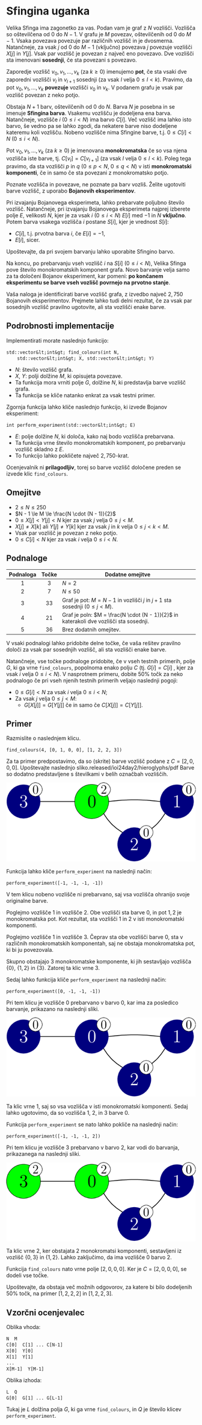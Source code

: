 # Sfingina uganka

Velika Sfinga ima zagonetko za vas.
Podan vam je graf z $N$ vozlišči.
Vozlišča so oštevilčena od $0$ do $N - 1$.
V grafu je $M$ povezav, oštevilčenih od $0$ do $M-1$.
Vsaka povezava povezuje par različnih vozlišč in je dvosmerna.
Natančneje, za vsak $j$ od $0$ do $M - 1$ (vključno)
 povezava $j$ povezuje vozlišči $X[j]$ in $Y[j]$.
Vsak par vozlišč je povezan z največ eno povezavo.
Dve vozlišči sta imenovani **sosednji**,
če sta povezani s povezavo.

Zaporedje vozlišč $v_0, v_1, \ldots, v_k$ (za $k \ge 0$)
 imenujemo **pot**,
če sta vsaki dve zaporedni vozlišči $v_l$ in $v_{l+1}$ sosednji
 (za vsak $l$ velja $0 \le l \lt k$).
Pravimo, da pot $v_0, v_1, \ldots, v_k$ **povezuje** vozlišči $v_0$ in $v_k$.
V podanem grafu je vsak par vozlišč povezan z neko potjo.

Obstaja $N+1$ barv, oštevilčenih od $0$ do $N$.
Barva $N$ je posebna in se imenuje **Sfingina barva**.
Vsakemu vozlišču je dodeljena ena barva.
Natančneje, vozlišče $i$ ($0 \le i \lt N$) ima barvo $C[i]$.
Več vozlišč ima lahko isto barvo,
še vedno pa se lahko zgodi, da nekatere barve niso dodeljene kateremu koli vozlišču.
Nobeno vozlišče nima Sfingine barve,
t.j. $0 \le C[i] \lt N$ ($0 \le i \lt N$).

Pot $v_0, v_1, \ldots, v_k$ (za $k \ge 0$)
je imenovana **monokromatska**
če
so vsa njena vozlišča iste barve,
tj. $C[v_l] = C[v_{l+1}]$ (za vsak $l$ velja $0 \le l \lt k$).
Poleg tega pravimo, da sta vozlišči $p$ in $q$ ($0 \le p \lt N$, $0 \le q \lt N$)
 v isti **monokromatski komponenti**,
 če in samo če sta povezani z monokromatsko potjo.

Poznate vozlišča in povezave,
ne poznate pa barv vozliš.
Želite ugotoviti barve vozlišč,
 z uporabo **Bojanovih eksperimentov**.

Pri izvajanju Bojanovega eksperimeta,
 lahko prebarvate poljubno število vozlišč.
Natančneje, pri izvajanju Bojanovega eksperimeta
 najprej izberete polje $E$, velikosti $N$,
 kjer je za vsak $i$ ($0 \le i \lt N$)
 $E[i]$ med $-1$ in $N$ **vključno**.
Potem barva vsakega vozlišča $i$ postane $S[i]$, kjer je vrednost $S[i]$:
* $C[i]$, t.j. prvotna barva $i$, če $E[i] = -1$,
* $E[i]$, sicer.

Upoštevajte, da pri svojem barvanju lahko uporabite Sfingino barvo.

Na koncu,
 po prebarvanju vseh vozlišč $i$ na $S[i]$ ($0 \le i \lt N$),
Velika Sfinga pove
 število monokromatskih komponent grafa.
Novo barvanje velja samo za ta določeni Bojanov eksperiment,
 kar pomeni: **po končanem eksperimentu se barve vseh vozlišč povrnejo na prvotno stanje**.

Vaša naloga je identificirati barve vozlišč grafa,
 z izvedbo največ $2,750$ Bojanovih eksperimentov.
Prejmete lahko tudi delni rezultat,
če za vsak par sosednjih vozlišč pravilno ugotovite,
 ali sta vozlišči enake barve.


## Podrobnosti implementacije

Implementirati morate naslednjo funkcijo:

```
std::vector&lt;int&gt; find_colours(int N,
    std::vector&lt;int&gt; X, std::vector&lt;int&gt; Y)
```

* $N$: število vozlišč grafa.
* $X$, $Y$: polji dolžine $M$, ki opisujeta povezave.
* Ta funkcija mora vrniti polje $G$, dolžine $N$,
   ki predstavlja barve vozlišč grafa.
* Ta funkcija se kliče natanko enkrat za vsak testni primer.

Zgornja funkcija lahko kliče naslednjo funkcijo,
ki izvede Bojanov eksperiment:

```
int perform_experiment(std::vector&lt;int&gt; E)
```

* $E$: polje dolžine $N$, ki določa, kako naj bodo vozlišča prebarvana.
* Ta funkcija vrne število monokromatskih komponent,
   po prebarvanju vozlišč skladno z $E$.
* To funkcijo lahko pokličete največ $2,750$-krat.

Ocenjevalnik ni **prilagodljiv**, torej
 so barve vozlišč določene preden se izvede klic `find_colours`.

## Omejitve

* $2 \le N \le 250$
* $N - 1 \le M \le \frac{N \cdot (N - 1)}{2}$
* $0 \le X[j] \lt Y[j] \lt N$ kjer za vsak $j$ velja $0 \le j \lt M$.
* $X[j] \neq X[k]$ ali $Y[j] \neq Y[k]$
   kjer za vsak $j$ in $k$ velja $0 \le j \lt k \lt M$.
* Vsak par vozlišč je povezan z neko potjo.
* $0 \le C[i] \lt N$ kjer za vsak $i$ velja $0 \le i \lt N$.

## Podnaloge

| Podnaloga | Točke  | Dodatne omejitve |
| :-----: | :----: | ---------------------- |
| 1       | $3$    | $N = 2$
| 2       | $7$    | $N \le 50$
| 3       | $33$   | Graf je pot: $M = N - 1$ in vozlišči $j$ in $j+1$ sta sosednji ($0 \leq j < M$).
| 4       | $21$   | Graf je poln: $M = \frac{N \cdot (N - 1)}{2}$ in katerakoli dve vozlišči sta sosednji.
| 5       | $36$   | Brez dodatnih omejitev.

V vsaki podnalogi lahko pridobite delne točke,
če vaša rešitev pravilno določi
za vsak par sosednjih vozlišč,
ali sta vozlišči enake barve.

Natančneje,
 vse točke podnaloge pridobite,
če v vseh testnih primerih,
polje $G$, ki ga vrne `find_colours`,
popolnoma enako polju $C$
(tj. $G[i] = C[i]$
, kjer za vsak $i$ velja $0 \le i \lt N$).
V nasprotnem primeru,
 dobite $50\%$ točk za neko podnalogo
če pri vseh njenih testnih primerih veljajo naslednji pogoji:
* $0 \le G[i] \lt N$
   za vsak $i$ velja $0 \le i \lt N$;
* Za vsak $j$ velja $0 \le j \lt M$:
  * $G[X[j]] = G[Y[j]]$ če in samo če $C[X[j]] = C[Y[j]]$.

## Primer

Razmislite o naslednjem klicu.

```
find_colours(4, [0, 1, 0, 0], [1, 2, 2, 3])
```

Za ta primer predpostavimo, da
 so (skrite) barve vozlišč podane z
 $C = [2, 0, 0, 0]$.
Upoštevajte naslednjo sliko.released/ioi24day2/hieroglyphs/pdf
Barve so dodatno predstavljene s številkami v belih označbah vozliščih.

![example.png](sphinx_example.png "230")

Funkcija lahko kliče `perform_experiment` na naslednji način:

```
perform_experiment([-1, -1, -1, -1])
```

V tem klicu nobeno vozlišče ni prebarvano, saj vsa vozlišča ohranijo svoje originalne barve.

Poglejmo vozlišče $1$ in vozlišče $2$.
Obe vozlišči sta barve $0$, in pot $1, 2$ je monokromatska pot.
Kot rezultat, sta vozlišči $1$ in $2$ v isti monokromatski komponenti.

Poglejmo vozlišče $1$ in vozlišče $3$.
Čeprav sta obe vozlišči barve $0$,
 sta v različnih monokromatskih komponentah,
 saj ne obstaja monokromatska pot, ki bi ju povezovala.

Skupno obstajajo $3$ monokromatske komponente,
 ki jih sestavljajo vozlišča $\{0\}$, $\{1, 2\}$ in $\{3\}$.
Zatorej ta klic vrne $3$.

Sedaj lahko funkcija kliče `perform_experiment` na naslednji način:

```
perform_experiment([0, -1, -1, -1])
```

Pri tem klicu je vozlišče $0$ prebarvano v barvo $0$,
 kar ima za posledico barvanje, prikazano na naslednji sliki.

![example.png](sphinx_order1.png "230")

Ta klic vrne $1$, saj so vsa vozlišča v isti monokromatski komponenti.
Sedaj lahko ugotovimo, da so vozlišča $1$, $2$, in $3$ barve $0$.

Funkcija `perform_experiment` se nato lahko pokliče na naslednji način:

```
perform_experiment([-1, -1, -1, 2])
```

Pri tem klicu je vozlišče $3$ prebarvano v barvo $2$,
 kar vodi do barvanja, prikazanega na naslednji sliki.

![example.png](sphinx_order2.png "230")

Ta klic vrne $2$, ker obstajata $2$ monokromatsi komponenti,
 sestavljeni iz vozlišč $\{0, 3\}$ in $\{1, 2\}$.
Lahko zaključimo, da ima vozlišče $0$ barvo $2$.

Funkcija `find_colours` nato vrne polje $[2, 0, 0, 0]$.
Ker je $C = [2, 0, 0, 0]$, se dodeli vse točke.

Upoštevajte, da obstaja več možnih odgovorov, za katere bi bilo dodeljenih $50 \%$ točk, na primer $[1, 2, 2, 2]$ in $[1,2,2,3]$.

## Vzorčni ocenjevalec

Oblika vhoda:

```
N  M
C[0]  C[1] ... C[N-1]
X[0]  Y[0]
X[1]  Y[1]
...
X[M-1]  Y[M-1]
```

Oblika izhoda:

```
L  Q
G[0]  G[1] ... G[L-1]
```

Tukaj je $L$ dolžina polja $G$, ki ga vrne `find_colours`,
 in $Q$ je število klicev `perform_experiment`.